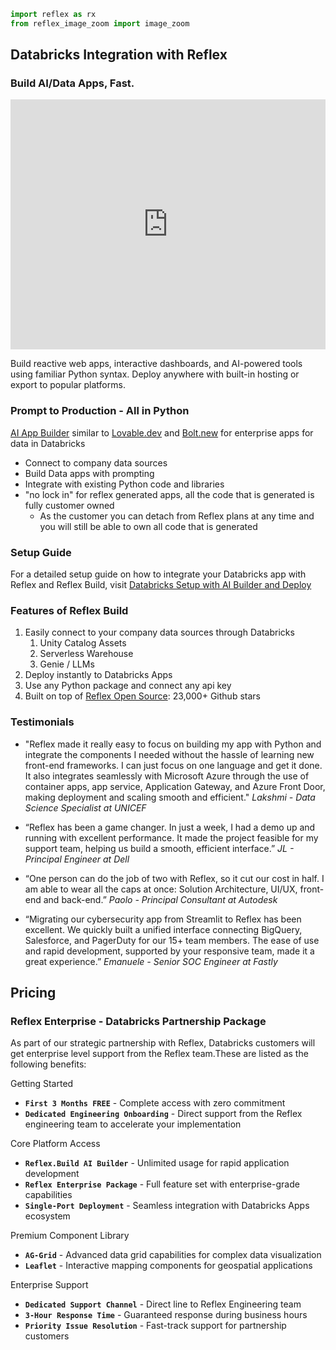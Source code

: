 ```python exec
import reflex as rx
from reflex_image_zoom import image_zoom
```

## Databricks Integration with Reflex

### Build AI/Data Apps, Fast.

<div class="p-1 my-4 rounded-lg bg-slate-5">
  <iframe
    width="100%"
    height="400"
    src="https://www.youtube.com/embed/i4YCRxGiROU "
    title="Databricks Demo"
    frameborder="0"
    allow="accelerometer; autoplay; clipboard-write; encrypted-media; gyroscope; picture-in-picture; web-share"
    allowfullscreen>
  </iframe>
</div>

Build reactive web apps, interactive dashboards, and AI-powered tools using familiar Python syntax. Deploy anywhere with built-in hosting or export to popular platforms.

### Prompt to Production - All in Python

[AI App Builder](https://build.reflex.dev/) similar to [Lovable.dev](https://lovable.dev/) and [Bolt.new](https://bolt.new/) for enterprise apps for data in Databricks

- Connect to company data sources
- Build Data apps with prompting
- Integrate with existing Python code and libraries
- "no lock in" for reflex generated apps, all the code that is generated is fully customer owned
    - As the customer you can detach from Reflex plans at any time and you will still be able to own all code that is generated


### Setup Guide

For a detailed setup guide on how to integrate your Databricks app with Reflex and Reflex Build, visit [Databricks Setup with AI Builder and Deploy](https://www.notion.so/Databricks-Setup-with-AI-Builder-and-Deploy-206024b7336e80f6adaed0acc818033a?pvs=21)

### Features of Reflex Build

1. Easily connect to your company data sources through Databricks
    1. Unity Catalog Assets
    2. Serverless Warehouse
    3. Genie / LLMs
2. Deploy instantly to Databricks Apps
3. Use any Python package and connect any api key
4. Built on top of [Reflex Open Source](https://github.com/reflex-dev/reflex): 23,000+ Github stars

### Testimonials

- "Reflex made it really easy to focus on building my app with Python and integrate the components I needed without the hassle of learning new front-end frameworks. I can just focus on one language and get it done. It also integrates seamlessly with Microsoft Azure through the use of container apps, app service, Application Gateway, and Azure Front Door, making deployment and scaling smooth and efficient."
*Lakshmi - Data Science Specialist at UNICEF*

- “Reflex has been a game changer. In just a week, I had a demo up and running with excellent performance. It made the project feasible for my support team, helping us build a smooth, efficient interface.”
*JL - Principal Engineer at Dell*

- “One person can do the job of two with Reflex, so it cut our cost in half. I am able to wear all the caps at once: Solution Architecture, UI/UX, front-end and back-end.”
*Paolo - Principal Consultant at Autodesk*

- “Migrating our cybersecurity app from Streamlit to Reflex has been excellent. We quickly built a unified interface connecting BigQuery, Salesforce, and PagerDuty for our 15+ team members. The ease of use and rapid development, supported by your responsive team, made it a great experience.”
*Emanuele - Senior SOC Engineer at Fastly*


## Pricing

### Reflex Enterprise - Databricks Partnership Package

As part of our strategic partnership with Reflex, Databricks customers will get enterprise level support from the Reflex team.These are listed as the following benefits:

Getting Started

- **`First 3 Months FREE`** - Complete access with zero commitment
- **`Dedicated Engineering Onboarding`** - Direct support from the Reflex engineering team to accelerate your implementation

Core Platform Access

- **`Reflex.Build AI Builder`** - Unlimited usage for rapid application development
- **`Reflex Enterprise Package`** - Full feature set with enterprise-grade capabilities
- **`Single-Port Deployment`** - Seamless integration with Databricks Apps ecosystem

Premium Component Library

- **`AG-Grid`** - Advanced data grid capabilities for complex data visualization
- **`Leaflet`** - Interactive mapping components for geospatial applications

Enterprise Support

- **`Dedicated Support Channel`** - Direct line to Reflex Engineering team
- **`3-Hour Response Time`** - Guaranteed response during business hours
- **`Priority Issue Resolution`** - Fast-track support for partnership customers
